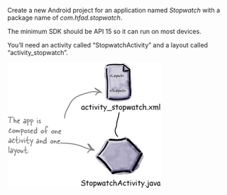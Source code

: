 Create a new Android project for an application named *Stopwatch* with a package name of *com.hfad.stopwatch*. 

The minimum SDK should be API 15 so it can run on most devices.

You’ll need an activity called “StopwatchActivity” and a layout called “activity_stopwatch”.

![](.guides/img/42diagram.png)